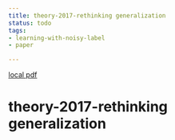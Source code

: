 ```yaml
---
title: theory-2017-rethinking generalization
status: todo
tags:
- learning-with-noisy-label
- paper

---
```


[local pdf](../../../pdfs/theory-2017-rethinking%20generalization.pdf)

# theory-2017-rethinking generalization
